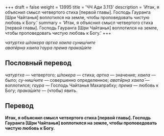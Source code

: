 +++
draft = false
weight = 13995
title = 'ЧЧ Ади 3.113'
description = 'Итак, я объяснил смысл четвертого стиха [первой главы]. Господь Гауранга [Шри Чайтанья] воплотился на земле, чтобы проповедовать чистую любовь к Богу.'
summary = 'Итак, я объяснил смысл четвертого стиха [первой главы]. Господь Гауранга [Шри Чайтанья] воплотился на земле, чтобы проповедовать чистую любовь к Богу.'
+++

_чатуртха ш́локера артха хаила суниш́чите  
аватӣрн̣а хаила̄ гаура према прака̄ш́ите_

## Пословный перевод

_чатуртха_ — четвертого; _ш́локера_ — стиха; _артха_ — значение; _хаила_ — было; _су_\-_ниш́чите_ — совершенно определенное; _аватӣрн̣а_ _хаила̄_ — воплотился; _гаура_ — Господь Чайтанья Махапрабху; _према_ — любовь к Богу; _прака̄ш́ите_ — (чтобы) явить.

## Перевод

**Итак, я объяснил смысл четвертого стиха \[первой главы\]. Господь Гауранга \[Шри Чайтанья\] воплотился на земле, чтобы проповедовать чистую любовь к Богу.**
